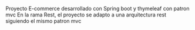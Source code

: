 Proyecto E-commerce desarrollado con Spring boot y thymeleaf con patron mvc
En la rama Rest, el proyecto se adapto a una arquitectura rest siguiendo el mismo patron mvc
